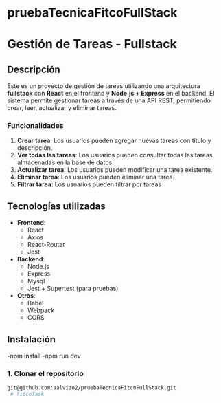 # pruebaTecnicaFitcoFullStack
# Gestión de Tareas - Fullstack

## Descripción

Este es un proyecto de gestión de tareas utilizando una arquitectura **fullstack** con **React** en el frontend y **Node.js + Express** en el backend. El sistema permite gestionar tareas a través de una API REST, permitiendo crear, leer, actualizar y eliminar tareas.

### Funcionalidades
1. **Crear tarea**: Los usuarios pueden agregar nuevas tareas con título y descripción.
2. **Ver todas las tareas**: Los usuarios pueden consultar todas las tareas almacenadas en la base de datos.
3. **Actualizar tarea**: Los usuarios pueden modificar una tarea existente.
4. **Eliminar tarea**: Los usuarios pueden eliminar una tarea.
5. **Filtrar tarea**: Los usuarios pueden filtrar por tareas
   

## Tecnologías utilizadas
- **Frontend**:
  - React
  - Axios
  - React-Router 
  - Jest 
- **Backend**:
  - Node.js
  - Express
  - Mysql
  - Jest + Supertest (para pruebas)
- **Otros**:
  - Babel
  - Webpack
  - CORS

## Instalación
  -npm install
  -npm run dev

### 1. Clonar el repositorio
```bash
git@github.com:aalvizo2/pruebaTecnicaFitcoFullStack.git
 #   f i t c o T a s k  
 